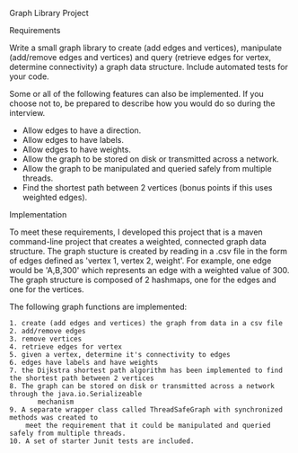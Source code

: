 Graph Library Project

Requirements

Write a small graph library to create (add edges and vertices), manipulate (add/remove edges and
vertices) and query (retrieve edges for vertex, determine connectivity) a graph data structure. Include
automated tests for your code.

Some or all of the following features can also be implemented. If you choose not to, be prepared to
describe how you would do so during the interview.
- Allow edges to have a direction.
- Allow edges to have labels.
- Allow edges to have weights.
- Allow the graph to be stored on disk or transmitted across a network.
- Allow the graph to be manipulated and queried safely from multiple threads.
- Find the shortest path between 2 vertices (bonus points if this uses weighted edges).

Implementation

To meet these requirements, I developed this project that is a maven command-line project that creates a weighted, connected graph data structure. The graph stucture is created
by reading in a .csv file in the form of edges defined as 'vertex 1, vertex 2, weight'. For example, one
edge would be 'A,B,300' which represents an edge with a weighted value of 300. The graph structure is 
composed of 2 hashmaps, one for the edges and one for the vertices. 

The following graph functions are implemented:

    1. create (add edges and vertices) the graph from data in a csv file
    2. add/remove edges 
    3. remove vertices
    4. retrieve edges for vertex
    5. given a vertex, determine it's connectivity to edges
    6. edges have labels and have weights
    7. the Dijkstra shortest path algorithm has been implemented to find the shortest path between 2 vertices
    8. The graph can be stored on disk or transmitted across a network through the java.io.Serializeable
           mechanism
    9. A separate wrapper class called ThreadSafeGraph with synchronized methods was created to
        meet the requirement that it could be manipulated and queried safely from multiple threads.
    10. A set of starter Junit tests are included. 
    
